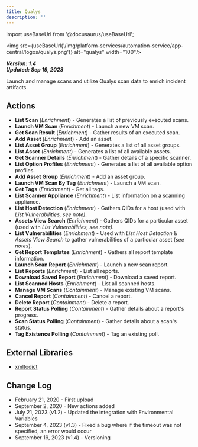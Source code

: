 ```yaml
---
title: Qualys
description: ''
---
```

import useBaseUrl from '@docusaurus/useBaseUrl';

<img src={useBaseUrl('/img/platform-services/automation-service/app-central/logos/qualys.png')} alt="qualys" width="100"/>

***Version: 1.4  
Updated: Sep 19, 2023***

Launch and manage scans and utilize Qualys scan data to enrich incident artifacts.

## Actions

* **List Scan** (*Enrichment*) - Generates a list of previously executed scans.
* **Launch VM Scan** (*Enrichment*) - Launch a new VM scan.
* **Get Scan Result** (*Enrichment*) - Gather results of an executed scan.
* **Add Asset** (*Enrichment*) - Add an asset.
* **List Asset Group** (*Enrichment*) - Generates a list of all asset groups.
* **List Asset** (*Enrichment*) - Generates a list of all available assets.
* **Get Scanner Details** (*Enrichment*) - Gather details of a specific scanner.
* **List Option Profiles** (*Enrichment*) - Generates a list of all available option profiles.
* **Add Asset Group** (*Enrichment*) - Add an asset group.
* **Launch VM Scan By Tag** (*Enrichment*) - Launch a VM scan.
* **Get Tags** (*Enrichment*) - Get all tags.
* **List Scanner Appliance** (*Enrichment*) - List information on a scanning appliance.
* **List Host Detection** (*Enrichment*) - Gathers QIDs for a host (used with *List Vulnerabilities, see note)*.
* **Assets View Search** (*Enrichment*) - Gathers QIDs for a particular asset (used with *List Vulnerabilities, see note)*.
* **List Vulnerabilities** (*Enrichment*) - Used with *List Host Detection* & *Assets View Search* to gather vulnerabilities of a particular asset (*see notes*).
* **Get Report Templates** (*Enrichment*) - Gathers all report template information.
* **Launch Scan Report** (*Enrichment*) - Launch a new scan report.
* **List Reports** (*Enrichment*) - List all reports.
* **Download Saved Report** (*Enrichment*) - Download a saved report.
* **List Scanned Hosts** (*Enrichment*) - List all scanned hosts.
* **Manage VM Scans** (*Containment*) - Manage existing VM scans.
* **Cancel Report** (*Containment*) - Cancel a report.
* **Delete Report** (*Containment*) - Delete a report.
* **Report Status Polling** (*Containment*) - Gather details about a report's progress.
* **Scan Status Polling** (*Containment*) - Gather details about a scan's status.
* **Tag Existence Polling** (*Containment*) - Tag an existing poll.

## External Libraries

* [xmltodict](https://github.com/martinblech/xmltodict/blob/master/LICENSE)

## Change Log

* February 21, 2020 - First upload
* September 2, 2020 - New actions added
* July 21, 2023 (v1.2) - Updated the integration with Environmental Variables
* September 4, 2023 (v1.3) - Fixed a bug where if the timeout was not specified, an error would occur
* September 19, 2023 (v1.4) - Versioning
